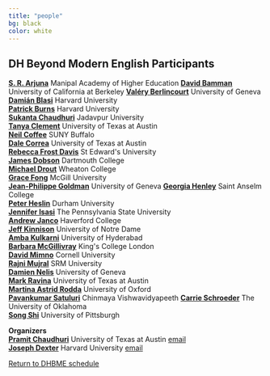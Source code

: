 ```yaml
---
title: "people"
bg: black
color: white
---
```


## DH Beyond Modern English Participants

[**S. R. Arjuna**](https://manipal.edu/philosophy/department-faculty/faculty-list/Arjuna-S-R/_jcr_content.html) Manipal Academy of Higher Education 
[**David Bamman**](http://people.ischool.berkeley.edu/~dbamman/) University of California at Berkeley 
[**Valéry Berlincourt**](https://www.unige.ch/lettres/antic/unites/latin/enseignants/valery-berlincourt) University of Geneva 
[**Damián Blasi**](https://datascience.harvard.edu/people/damián-blasi) Harvard University  
[**Patrick Burns**](https://diyclassics.github.io) Harvard University  
[**Sukanta Chaudhuri**](https://en.wikipedia.org/wiki/Sukanta_Chaudhuri) Jadavpur University  
[**Tanya Clement**](https://liberalarts.utexas.edu/english/faculty/tc24933) University of Texas at Austin  
[**Neil Coffee**](http://arts-sciences.buffalo.edu/classics/faculty/core-faculty/coffee-neil.html) SUNY Buffalo  
[**Dale Correa**](https://www.almaturidiyya.com) University of Texas at Austin   
[**Rebecca Frost Davis**](https://www.stedwards.edu/directory/employees/davis-rebecca-f) St Edward's University  
[**James Dobson**](https://home.dartmouth.edu/faculty-directory/james-e-dobson) Dartmouth College  
[**Michael Drout**](https://wheatoncollege.edu/academics/faculty-directory/michael-drout/) Wheaton College  
[**Grace Fong**](https://www.mcgill.ca/eas/grace-s-fong) McGill University  
[**Jean-Philippe Goldman**](https://www.unige.ch/lettres/linguistique/goldman/) University of Geneva 
[**Georgia Henley**](https://georgiahenley.com/) Saint Anselm College  
[**Peter Heslin**](https://www.durham.ac.uk/staff/p-j-heslin/) Durham University  
[**Jennifer Isasi**](http://jenniferisasi.com/) The Pennsylvania State University  
[**Andrew Janco**](https://www.haverford.edu/users/ajanco) Haverford College  
[**Jeff Kinnison**](https://www.linkedin.com/in/jeffery-kinnison-a25776a6/) University of Notre Dame  
[**Amba Kulkarni**](https://sanskrit.uohyd.ac.in/faculty/amba/) University of Hyderabad  
[**Barbara McGillivray**](https://kclpure.kcl.ac.uk/portal/barbara.mcgillivray.html) King's College London  
[**David Mimno**](https://mimno.infosci.cornell.edu) Cornell University  
[**Rajni Mujral**](https://srmap.edu.in/faculty/dr-rajni/) SRM University  
[**Damien Nelis**](https://www.unige.ch/lettres/antic/unites/latin/enseignants/damiennelis/) University of Geneva  
[**Mark Ravina**](https://liberalarts.utexas.edu/history/faculty/mr56267) University of Texas at Austin   
[**Martina Astrid Rodda**](https://www.classics.ox.ac.uk/people/martina-astrid-rodda) University of Oxford  
[**Pavankumar Satuluri**](https://www.cvv.ac.in/faculties/dr-pavankumar-satuluri) Chinmaya Vishwavidyapeeth 
[**Carrie Schroeder**](http://www.carrieschroeder.com/) The University of Oklahoma  
[**Song Shi**](https://www.cgm.pitt.edu/people/ant-18) University of Pittsburgh

**Organizers**  
[**Pramit Chaudhuri**](https://liberalarts.utexas.edu/classics/faculty/pc8956) University of Texas at Austin [email](mailto:pramit.chaudhuri@austin.utexas.edu?subject=DHBME%20Conference)  
[**Joseph Dexter**](https://datascience.harvard.edu/people/joseph-dexter) Harvard University [email](mailto:jdexter@fas.harvard.edu?subject=DHBME%20Conference)

<a href="#schedule">Return to DHBME schedule</a>
